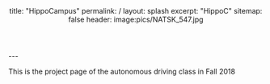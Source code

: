 
<header>
title: "HippoCampus"
permalink: /
layout: splash
excerpt: "HippoC"
sitemap: false
header:
 image:pics/NATSK_547.jpg
 </header>
 ---

This is the project page of the autonomous driving class in Fall 2018
